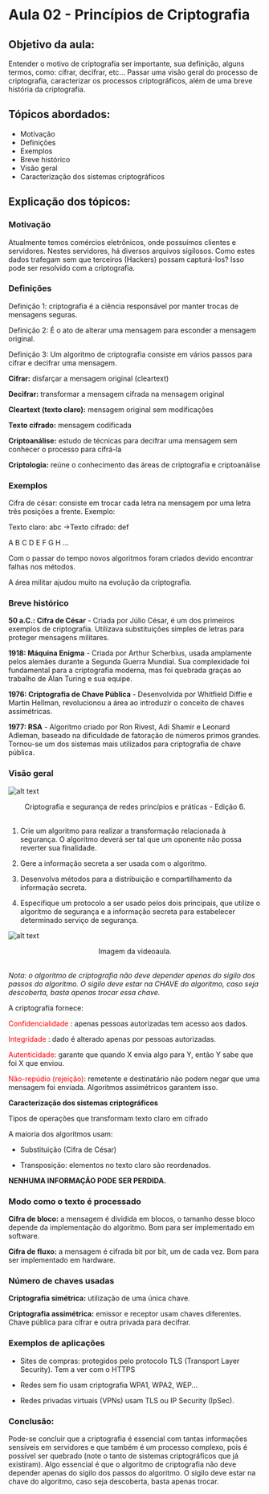 # Aula 02 - Princípios de Criptografia 

## Objetivo da aula: 

Entender o motivo de criptografia ser importante, sua definição, alguns termos, como: cifrar, decifrar, etc... Passar uma visão geral do processo de criptografia, caracterizar os processos criptográficos, além de uma breve história da criptografia. 

## Tópicos abordados: 

* Motivação 
* Definições 
* Exemplos 
* Breve histórico 
* Visão geral 
* Caracterização dos sistemas criptográficos 

## Explicação dos tópicos: 

### Motivação 

Atualmente temos comércios eletrônicos, onde possuímos clientes e servidores. Nestes servidores, há diversos arquivos sigilosos. Como estes dados trafegam sem que terceiros (Hackers) possam capturá-los? Isso pode ser resolvido com a criptografia. 

### Definições 

Definição 1: criptografia é a ciência responsável por manter trocas de mensagens seguras. 

Definição 2: É o ato de alterar uma mensagem para esconder a mensagem original. 

Definição 3: Um algoritmo de criptografia consiste em vários passos para cifrar e decifrar uma mensagem. 

__Cifrar:__ disfarçar a mensagem original (cleartext) 

__Decifrar:__ transformar a mensagem cifrada na mensagem original 

__Cleartext (texto claro):__ mensagem original sem modificações 

__Texto cifrado:__ mensagem codificada 

__Criptoanálise:__ estudo de técnicas para decifrar uma mensagem sem conhecer o processo para cifrá-la 

__Criptologia:__ reúne o conhecimento das áreas de criptografia e criptoanálise 

### Exemplos 

Cifra de césar: consiste em trocar cada letra na mensagem por uma letra três posições a frente. 	Exemplo: 

Texto claro: abc ->Texto cifrado: def 

A B C D E F G H ... 

Com o passar do tempo novos algoritmos foram criados devido encontrar falhas nos métodos. 

A área militar ajudou muito na evolução da criptografia. 

### Breve histórico 

__50 a.C.: Cifra de César__ - Criada por Júlio César, é um dos primeiros exemplos de criptografia. Utilizava substituições simples de letras para proteger mensagens militares. 

__1918: Máquina Enigma__ - Criada por Arthur Scherbius, usada amplamente pelos alemães durante a Segunda Guerra Mundial. Sua complexidade foi fundamental para a criptografia moderna, mas foi quebrada graças ao trabalho de Alan Turing e sua equipe. 

__1976: Criptografia de Chave Pública__ - Desenvolvida por Whitfield Diffie e Martin Hellman, revolucionou a área ao introduzir o conceito de chaves assimétricas. 

__1977: RSA__ - Algoritmo criado por Ron Rivest, Adi Shamir e Leonard Adleman, baseado na dificuldade de fatoração de números primos grandes. Tornou-se um dos sistemas mais utilizados para criptografia de chave pública. 

### Visão geral
![alt text](image.png)
<div align='center'>
   Criptografia e segurança de redes princípios e práticas - Edição 6.
</div> <br>

1. Crie um algoritmo para realizar a transformação relacionada à segurança. O algoritmo deverá ser tal que um oponente não possa reverter sua finalidade. 

2. Gere a informação secreta a ser usada com o algoritmo. 

3. Desenvolva métodos para a distribuição e compartilhamento da informação secreta. 

4. Especifique um protocolo a ser usado pelos dois principais, que utilize o algoritmo de segurança e a informação secreta para estabelecer determinado serviço de segurança. 

![alt text](image-1.png)
<div align= 'center'>
   Imagem da videoaula. 
</div> <br>

_Nota: o algoritmo de criptografia não deve depender apenas do sigilo dos passos do algoritmo. O sigilo deve estar na CHAVE do algoritmo, caso seja descoberta, basta apenas trocar essa chave._

A criptografia fornece: 

<span style= 'color: red'>Confidencialidade </span>: apenas pessoas autorizadas tem acesso aos dados. 

<span style= 'color: red'>Integridade </span>: dado é alterado apenas por pessoas autorizadas. 

<span style= 'color: red'>Autenticidade</span>: garante que quando X envia algo para Y, então Y sabe que foi X que enviou. 

<span style= 'color: red'>Não-repúdio (rejeição)</span>: remetente e destinatário não podem negar que uma mensagem foi enviada. Algoritmos assimétricos garantem isso.																				 

__Caracterização dos sistemas criptográficos__

Tipos de operações que transformam texto claro em cifrado 

A maioria dos algoritmos usam: 

* Substituição (Cifra de César) 

* Transposição: elementos no texto claro são reordenados. 

__NENHUMA INFORMAÇÃO PODE SER PERDIDA.__ 

### Modo como o texto é processado

__Cifra de bloco:__ a mensagem é dividida em blocos, o tamanho desse bloco depende da implementação do algoritmo. Bom para ser implementado em software. 

__Cifra de fluxo:__ a mensagem é cifrada bit por bit, um de cada vez. Bom para ser implementado em hardware. 

### Número de chaves usadas 

__Criptografia simétrica:__ utilização de uma única chave. 

__Criptografia assimétrica:__ emissor e receptor usam chaves diferentes. Chave pública para cifrar e outra privada para decifrar. 

### Exemplos de aplicações 

* Sites de compras: protegidos pelo protocolo TLS (Transport Layer Security). Tem a ver com o HTTPS 

* Redes sem fio usam criptografia WPA1, WPA2, WEP... 

* Redes privadas virtuais (VPNs) usam TLS ou IP Security (IpSec). 

### Conclusão: 

Pode-se concluir que a criptografia é essencial com tantas informações sensíveis em servidores e que também é um processo complexo, pois é possível ser quebrado (note o tanto de sistemas criptográficos que já existiram). Algo essencial é que o algoritmo de criptografia não deve depender apenas do sigilo dos passos do algoritmo. O sigilo deve estar na chave do algoritmo, caso seja descoberta, basta apenas trocar. 